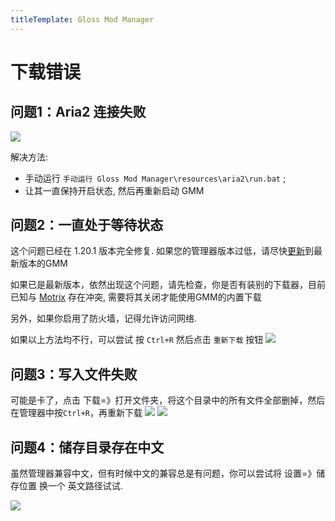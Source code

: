 ```yaml
---
titleTemplate: Gloss Mod Manager
---
```


# 下载错误

## 问题1：Aria2 连接失败
![](https://mod.3dmgame.com/static/upload/mod/202502/MOD67ac6fdec0318.png@webp)

解决方法:
 - 手动运行 `手动运行 Gloss Mod Manager\resources\aria2\run.bat` ; 
 - 让其一直保持开启状态, 然后再重新启动 GMM


## 问题2：一直处于等待状态
这个问题已经在 1.20.1 版本完全修复. 
如果您的管理器版本过低，请尽快[更新](https://github.com/GlossMod/Gloss-Mod-Manager/releases)到最新版本的GMM

如果已是最新版本，依然出现这个问题，请先检查，你是否有装别的下载器，目前已知与 [Motrix](https://github.com/agalwood/Motrix) 存在冲突, 需要将其关闭才能使用GMM的内置下载

另外，如果你启用了防火墙，记得允许访问网络. 

如果以上方法均不行，可以尝试 按 ` Ctrl+R ` 然后点击 `重新下载` 按钮
![](https://mod.3dmgame.com/static/upload/mod/202408/MOD66b2c8034f4e8.png@webp)

## 问题3：写入文件失败

可能是卡了，点击 下载=》打开文件夹，将这个目录中的所有文件全部删掉，然后在管理器中按`Ctrl+R`，再重新下载
![](https://mod.3dmgame.com/static/upload/mod/202311/MOD655eb5c58e590.png@webp)
![](https://mod.3dmgame.com/static/upload/mod/202311/MOD655eb633945e0.png@webp)

## 问题4：储存目录存在中文

虽然管理器兼容中文，但有时候中文的兼容总是有问题，你可以尝试将 设置=》储存位置 换一个 英文路径试试.


![](https://mod.3dmgame.com/static/upload/mod/202311/MOD655ec63d66daf.png@webp)